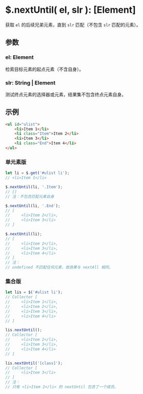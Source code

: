 # $.nextUntil( el, slr ): [Element]

获取 `el` 的后续兄弟元素，直到 `slr` 匹配（不包含 `slr` 匹配的元素）。


## 参数

### el: Element

检索目标元素的起点元素（不含自身）。


### slr: String | Element

测试终点元素的选择器或元素，结果集不包含终点元素自身。


## 示例

```html
<ul id="ulist">
    <li>Item 1</li>
    <li class="Item">Item 2</li>
    <li>Item 3</li>
    <li class="End">Item 4</li>
</ul>
```


### 单元素版

```js
let li = $.get('#ulist li');
// <li>Item 1</li>

$.nextUntil(li, '.Item');
// []
// 注：不包含匹配元素自身

$.nextUntil(li, '.End');
// [
//     <li>Item 2</li>,
//     <li>Item 3</li>
// ]

$.nextUntil(li);
// [
//     <li>Item 2</li>,
//     <li>Item 3</li>,
//     <li>Item 4</li>
// ]
// 注：
// undefined 不匹配任何元素，故效果与 nextAll 相同。
```


### 集合版

```js
let lis = $('#ulist li');
// Collector [
//     <li>Item 1</li>,
//     <li>Item 2</li>,
//     <li>Item 3</li>,
//     <li>Item 4</li>
// ]

lis.nextUntil();
// Collector [
//     <li>Item 2</li>,
//     <li>Item 3</li>,
//     <li>Item 4</li>
// ]

lis.nextUntil('[class]');
// Collector [
//     <li>Item 3</li>
// ]
// 注：
// 只有 <li>Item 2</li> 的 nextUntil 包含了一个成员。
```
